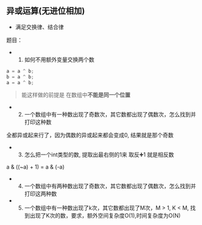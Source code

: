 ## 异或运算(无进位相加)

- 满足交换律、结合律

题目：

- 1. 如何不用额外变量交换两个数

```js
a = a ^ b;
b = a ^ b;
a = a ^ b;
```

> 能这样做的前提是 在数组中**不能是同一个位置**

- 2. 一个数组中有一种数出现了奇数次，其它数都出现了偶数次，怎么找到并打印这种数

全都异或起来行了，因为偶数的异或起来都会变成0, 结果就是那个奇数

- 3. 怎么把一个int类型的数, 提取出最右侧的1来
  取反➕1 就是相反数

a & ((~a) + 1) = a & (-a)

- 4. 一个数组中有两种数出现了奇数次，其它数都出现了偶数次，怎么找到并打印这两种数

- 5. 一个数组中有一种数出现了k次，其它数都出现了M次，M > 1, K < M, 找到出现了K次的数，要求，额外空间复杂度O(1),时间复杂度为O(N)

